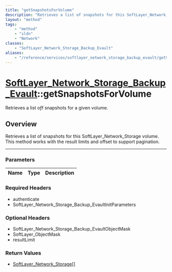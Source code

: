 ```yaml
---
title: "getSnapshotsForVolume"
description: "Retrieves a list of snapshots for this SoftLayer_Network_Storage volume. This method works with the result limits and of... "
layout: "method"
tags:
    - "method"
    - "sldn"
    - "Network"
classes:
    - "SoftLayer_Network_Storage_Backup_Evault"
aliases:
    - "/reference/services/softlayer_network_storage_backup_evault/getSnapshotsForVolume"
---
```

# [SoftLayer_Network_Storage_Backup_Evault](/reference/services/SoftLayer_Network_Storage_Backup_Evault)::getSnapshotsForVolume


Retrieves a list oƒf snapshots for a given volume.


## Overview 
Retrieves a list of snapshots for this SoftLayer_Network_Storage volume. This method works with the result limits and offset to support pagination. 

-----

### Parameters 
|Name | Type | Description |
| --- | --- | --- |


### Required Headers
* authenticate
* SoftLayer_Network_Storage_Backup_EvaultInitParameters


### Optional Headers
* SoftLayer_Network_Storage_Backup_EvaultObjectMask
* SoftLayer_ObjectMask
* resultLimit

### Return Values
* <a href='/reference/datatypes/SoftLayer_Network_Storage'>SoftLayer_Network_Storage[] </a>




